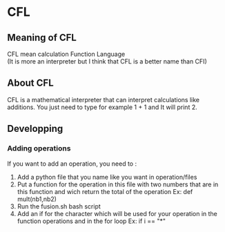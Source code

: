 # CFL
## Meaning of CFL
CFL mean calculation Function Language  
(It is more an interpreter but I think that CFL is a better name than CFI)
## About CFL
CFL is a mathematical interpreter that can interpret calculations like additions. You just need to type for example 1 + 1 and It will print 2. 
## Developping
### Adding operations 
If you want to add an operation, you need to :
<ol>
  <li>Add a python file that you name like you want in operation/files</li>
  <li>Put a function for the operation in this file with two numbers that are in this function and wich return the total of the operation Ex: def mult(nb1,nb2)</li>
  <li>Run the fusion.sh bash script</li>
  <li>Add an if for the character which will be used for your operation in the function operations and in the for loop Ex: if i == "*"</li>
  
</ol>
